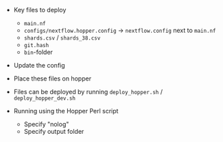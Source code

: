 * Key files to deploy
    * `main.nf`
    * `configs/nextflow.hopper.config` -> `nextflow.config` next to `main.nf`
    * `shards.csv` / `shards_38.csv`
    * `git.hash`
    * `bin`-folder
* Update the config
* Place these files on hopper
* Files can be deployed by running `deploy_hopper.sh` / `deploy_hopper_dev.sh`

* Running using the Hopper Perl script
    * Specify "nolog"
    * Specify output folder
